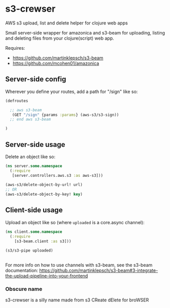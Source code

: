 # s3-crewser
AWS s3 upload, list and delete helper for clojure web apps

Small server-side wrapper for amazonica and s3-beam for uploading, listing and deleting files from your clojure(script) web app.

Requires:
 - https://github.com/martinklepsch/s3-beam
 - https://github.com/mcohen01/amazonica


## Server-side config
Wherever you define your routes, add a path for "/sign" like so:

```clj
(defroutes

  ;; aws s3-beam
   (GET "/sign" {params :params} (aws-s3/s3-sign))
  ;; end aws s3-beam

)
```

## Server-side usage
Delete an object like so:
```clj
(ns server.some.namespace
  (:require
   [server.controllers.aws.s3 :as aws-s3]))
   
(aws-s3/delete-object-by-url! url)
;; OR
(aws-s3/delete-object-by-key! key)
```

## Client-side usage
Upload an object like so (where `uploaded` is a core.async channel):
```cljs
(ns client.some.namespace
  (:require 
    [s3-beam.client :as s3]))
    
(s3/s3-pipe uploaded)
    
```

For more info on how to use channels with s3-beam, see the s3-beam documentation: https://github.com/martinklepsch/s3-beam#3-integrate-the-upload-pipeline-into-your-frontend



### Obscure name
s3-crewser is a silly name made from s3 CReate dElete for broWSER
